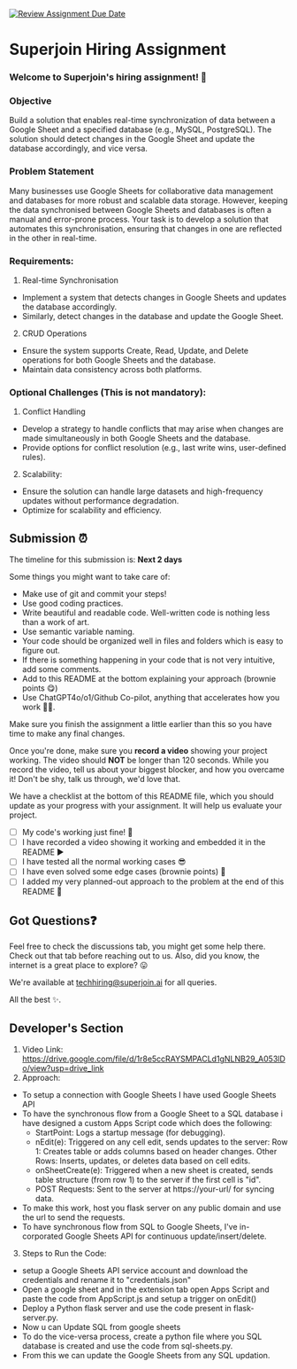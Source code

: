 [![Review Assignment Due Date](https://classroom.github.com/assets/deadline-readme-button-22041afd0340ce965d47ae6ef1cefeee28c7c493a6346c4f15d667ab976d596c.svg)](https://classroom.github.com/a/AHFn7Vbn)
# Superjoin Hiring Assignment

### Welcome to Superjoin's hiring assignment! 🚀

### Objective
Build a solution that enables real-time synchronization of data between a Google Sheet and a specified database (e.g., MySQL, PostgreSQL). The solution should detect changes in the Google Sheet and update the database accordingly, and vice versa.

### Problem Statement
Many businesses use Google Sheets for collaborative data management and databases for more robust and scalable data storage. However, keeping the data synchronised between Google Sheets and databases is often a manual and error-prone process. Your task is to develop a solution that automates this synchronisation, ensuring that changes in one are reflected in the other in real-time.

### Requirements:
1. Real-time Synchronisation
  - Implement a system that detects changes in Google Sheets and updates the database accordingly.
   - Similarly, detect changes in the database and update the Google Sheet.
  2.	CRUD Operations
   - Ensure the system supports Create, Read, Update, and Delete operations for both Google Sheets and the database.
   - Maintain data consistency across both platforms.
   
### Optional Challenges (This is not mandatory):
1. Conflict Handling
- Develop a strategy to handle conflicts that may arise when changes are made simultaneously in both Google Sheets and the database.
- Provide options for conflict resolution (e.g., last write wins, user-defined rules).
    
2. Scalability: 	
- Ensure the solution can handle large datasets and high-frequency updates without performance degradation.
- Optimize for scalability and efficiency.

## Submission ⏰
The timeline for this submission is: **Next 2 days**

Some things you might want to take care of:
- Make use of git and commit your steps!
- Use good coding practices.
- Write beautiful and readable code. Well-written code is nothing less than a work of art.
- Use semantic variable naming.
- Your code should be organized well in files and folders which is easy to figure out.
- If there is something happening in your code that is not very intuitive, add some comments.
- Add to this README at the bottom explaining your approach (brownie points 😋)
- Use ChatGPT4o/o1/Github Co-pilot, anything that accelerates how you work 💪🏽. 

Make sure you finish the assignment a little earlier than this so you have time to make any final changes.

Once you're done, make sure you **record a video** showing your project working. The video should **NOT** be longer than 120 seconds. While you record the video, tell us about your biggest blocker, and how you overcame it! Don't be shy, talk us through, we'd love that.

We have a checklist at the bottom of this README file, which you should update as your progress with your assignment. It will help us evaluate your project.

- [ ] My code's working just fine! 🥳
- [ ] I have recorded a video showing it working and embedded it in the README ▶️
- [ ] I have tested all the normal working cases 😎
- [ ] I have even solved some edge cases (brownie points) 💪
- [ ] I added my very planned-out approach to the problem at the end of this README 📜

## Got Questions❓
Feel free to check the discussions tab, you might get some help there. Check out that tab before reaching out to us. Also, did you know, the internet is a great place to explore? 😛

We're available at techhiring@superjoin.ai for all queries. 

All the best ✨.

## Developer's Section
1. Video Link: https://drive.google.com/file/d/1r8e5ccRAYSMPACLd1gNLNB29_A053lDo/view?usp=drive_link
2. Approach: 
  - To setup a connection with Google Sheets I have used Google Sheets API
  - To have the synchronous flow from a Google Sheet to a SQL database i have designed a custom Apps Script code which does the following:
      - StartPoint: Logs a startup message (for debugging).
      - nEdit(e): Triggered on any cell edit, sends updates to the server:
                Row 1: Creates table or adds columns based on header changes.
                Other Rows: Inserts, updates, or deletes data based on cell edits.
      - onSheetCreate(e): Triggered when a new sheet is created, sends table structure (from row 1) to the server if the first cell is "id".
      - POST Requests: Sent to the server at https://your-url/ for syncing data.
  - To make this work, host you flask server on any public domain and use the url to send the requests.
  - To have synchronous flow from SQL to Google Sheets, I've in-corporated Google Sheets API for continuous update/insert/delete.
3. Steps to Run the Code:
  - setup a Google Sheets API service account and download the credentials and rename it to "credentials.json"
  - Open a google sheet and in the extension tab open Apps Script and paste the code from AppScript.js and setup a trigger on onEdit()
  - Deploy a Python flask server and use the code present in flask-server.py.
  - Now u can Update SQL from google sheets
  - To do the vice-versa process, create a python file where you SQL database is created and use the code from sql-sheets.py.
  - From this we can update the Google Sheets from any SQL updation.